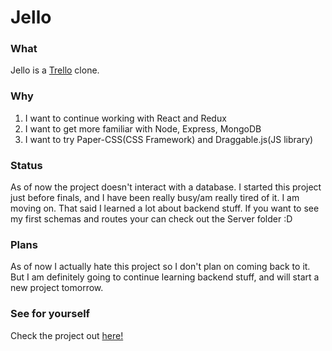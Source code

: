 # Jello
### What
Jello is a [Trello](www.trello.com) clone.
### Why
1. I want to continue working with React and Redux
2. I want to get more familiar with Node, Express, MongoDB
3. I want to try Paper-CSS(CSS Framework) and Draggable.js(JS library)
### Status
As of now the project doesn't interact with a database. I started this project just before finals, and I have been really busy/am really tired of it. I am moving on. 
That said I learned a lot about backend stuff. If you want to see my first schemas and routes your can check out the Server folder :D
### Plans
As of now I actually hate this project so I don't plan on coming back to it. But I am definitely going to continue learning backend stuff, and will start a new project tomorrow.
### See for yourself
Check the project out [here!](https://jose56wonton.github.io/jello/)
